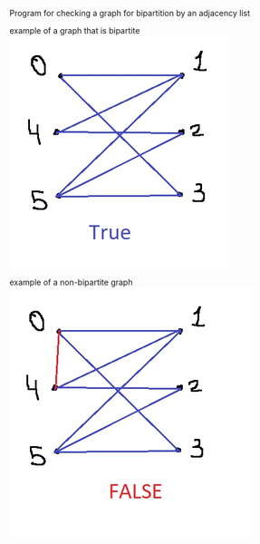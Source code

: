 Program for checking a graph for bipartition by an adjacency list

example of a graph that is bipartite
![alt text](True.jpg "example of a graph that is bipartite")

example of a non-bipartite graph
![alt text](False.jpg "example of a non-bipartite graph")

